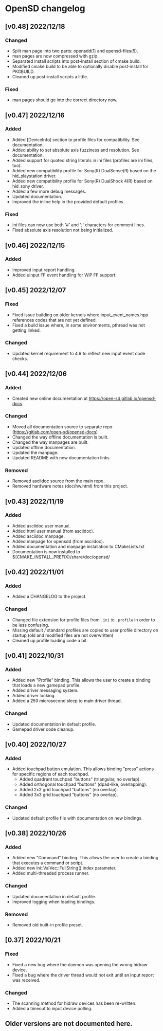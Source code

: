# OpenSD changelog

## [v0.48]  2022/12/18
### Changed
  - Split man page into two parts: opensdd(1) and opensd-files(5).
  - man pages are now compressed with gzip.
  - Separated install scripts into post-install section of cmake build.
  - Modified cmake build to be able to optionally disable post-install for PKGBUILD.
  - Cleaned up post-install scripts a little.

### Fixed
  - man pages should go into the correct directory now.


## [v0.47]  2022/12/16
### Added
  - Added [DeviceInfo] section to profile files for compatibility.  See documentation.
  - Added ability to set absolute axis fuzziness and resolution.  See documentation.
  - Added support for quoted string literals in ini files (profiles are ini files, too).
  - Added new compatibility profile for Sony(R) DualSense(R) based on the hid_playstation driver.
  - Added new compatibility profile for Sony(R) DualShock 4(R) based on hid_sony driver.
  - Added a few more debug messages.
  - Updated documentation.
  - Improved the inline help in the provided default profiles.
  
### Fixed
  - Ini files can now use both '#' and ';' characters for comment lines.
  - Fixed absolute axis resolution not being initialized.


## [v0.46]  2022/12/15
### Added
  - Improved input report handling.
  - Added uinput FF event handling for WiP FF support.

 
## [v0.45]  2022/12/07
### Fixed
  - Fixed issue building on older kernels where input_event_names.hpp references codes that are not yet defined.
  - Fixed a build issue where, in some environments, pthread was not getting linked.

### Changed
  - Updated kernel requirement to 4.9 to reflect new input event code checks.


## [v0.44]  2022/12/06
### Added 
  - Created new online documentation at https://open-sd.gitlab.io/opensd-docs
  
### Changed
  - Moved all documentation source to separate repo (https://gitlab.com/open-sd/opensd-docs)
  - Changed the way offline documentation is built.
  - Changed the way manpages are built.
  - Updated offline documentation.
  - Updated the manpage.
  - Updated README with new documentation links.

### Removed
  - Removed asciidoc source from the main repo.
  - Removed hardware notes (doc/hw.html) from this project.

## [v0.43]  2022/11/19
### Added
  - Added asciidoc user manual.
  - Added html user manual (from asciidoc).
  - Added asciidoc manpage.
  - Added manpage for opensdd (from asciidoc).
  - Added documentation and manpage installation to CMakeLists.txt
  - Documentation is now installed to ${CMAKE_INSTALL_PREFIX}/share/doc/opensd/


## [v0.42]  2022/11/01
### Added
  - Added a CHANGELOG to the project.

### Changed
  - Changed file extension for profile files from `.ini` to `.profile` in order to be less confusing.
  - Missing default / standard profiles are copied to user profile directory on startup (old and modified files are not overwritten)
  - Cleaned up profile loading code a bit.


## [v0.41]  2022/10/31
### Added
  - Added new "Profile" binding.  This allows the user to create a binding that loads a new gamepad profile.
  - Added driver messaging system.
  - Added driver locking.
  - Added a 250 microsecond sleep to main driver thread.

### Changed
  - Updated documentation in default profile.
  - Gamepad driver code cleanup.


## [v0.40]  2022/10/27
### Added
  - Added touchpad button emulation.  This allows binding "press" actions for specific regions of each touchpad.
    - Added quadrant touchpad "buttons" (triangular, no overlap).
    - Added orthogonal touchpad "buttons" (dpad-like, overlapping).
    - Added 2x2 grid touchpad "buttons" (no overlap).
    - Added 3x3 grid touchpad "buttons" (no overlap).

### Changed
  - Updated default profile file with documentation on new bindings.


## [v0.38]  2022/10/26
### Added
  - Added new "Command" binding.  This allows the user to create a binding that executes a command or script.
  - Added new Ini::ValVec::FullString() index parameter.
  - Added multi-threaded process runner.

### Changed
  - Updated documentation in default profile.
  - Improved logging when loading bindings.

### Removed
  - Removed old built-in profile preset.


## [0.37]  2022/10/21
### Fixed
  - Fixed a new bug where the daemon was opening the wrong hidraw device.
  - Fixed a bug where the driver thread would not exit until an input report was received.

### Changed
  - The scanning method for hidraw devices has been re-written.
  - Added a timeout to input device polling.


## Older versions are not documented here.
